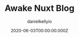 ---
title: Awake Nuxt Blog
github: https://github.com/danielkellyio/awake-template
author: danielkellyio
demo: https://awake-template.netlify.com/
date: 2020-06-03T00:00:00.000Z
ssg:
  - Nuxt
cms:
  - NetlifyCMS
archetype:
  - Blog
description: >-
  Awake is a Nuxt.js template for generating a beautifully robust static site
  with blog
draft: false
publish_date: '2019-07-02T01:54:14Z'
update_date: '2020-12-11T12:58:57Z'
github_star: 199
github_fork: 121
---